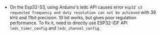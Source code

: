 * On the Esp32-S3, using Arduino's ledc API causes
  error `esp32 s3 requested frequency and duty resolution can not be achieved` with 39 kHz and 11bit precision. 10 bit
  works, but gives poor regulation performance. To fix it, need to directly use ESP32-IDF API `ledc_timer_config`
  and `ledc_channel_config`.
